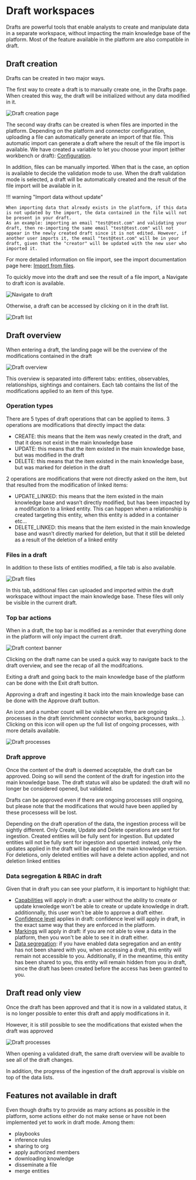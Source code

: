 # Draft workspaces

Drafts are powerful tools that enable analysts to create and manipulate data in a separate workspace, without impacting the main knowledge base of the platform. Most of the feature available in the platform are also compatible in draft.


## Draft creation

Drafts can be created in two major ways.

The first way to create a draft is to manually create one, in the Drafts page. When created this way, the draft will be initialized without any data modified in it.

![Draft creation page](assets/draftWorkspace-manual-creation.png)

The second way drafts can be created is when files are imported in the platform. Depending on the platform and connector configuration, uploading a file can automatically generate an import of that file. This automatic import can generate a draft where the result of the file import is available. We have created a variable to let you choose your import (either workbench or draft): [Configuration](../deployment/configuration.md).

In addition, files can be manually imported. When that is the case, an option is available to decide the validation mode to use. When the draft validation mode is selected, a draft will be automatically created and the result of the file import will be available in it.

!!! warning "Import data without update"

    When importing data that already exists in the platform, if this data is not updated by the import, the data contained in the file will not be present in your draft.
    As an example: importing an email "test@test.com" and validating your draft, then re-importing the same email "test@test.com" will not appear in the newly created draft since it is not edited. However, if another user imports it, the email "test@test.com" will be in your draft, given that the "creator" will be updated with the new user who imported it.

For more detailed information on file import, see the import documentation page here: [Import from files](import-files.md).

To quickly move into the draft and see the result of a file import, a Navigate to draft icon is available.

![Navigate to draft](assets/draftWorkspace-navigate-to-draft.png)

Otherwise, a draft can be accessed by clicking on it in the draft list.

![Draft list](assets/draftWorkspace-draft-list.png)

## Draft overview

When entering a draft, the landing page will be the overview of the modifications contained in the draft

![Draft overview](assets/draftWorkspace-draft-overview.png)

This overview is separated into different tabs: entities, observables, relationships, sightings and containers. Each tab contains the list of the modifications applied to an item of this type.

### Operation types

There are 5 types of draft operations that can be applied to items. 3 operations are modifications that directly impact the data:


- CREATE: this means that the item was newly created in the draft, and that it does not exist in the main knowledge base
- UPDATE: this means that the item existed in the main knowledge base, but was modified in the draft
- DELETE: this means that the item existed in the main knowledge base, but was marked for deletion in the draft

2 operations are modifications that were not directly asked on the item, but that resulted from the modification of linked items:

- UPDATE_LINKED: this means that the item existed in the main knowledge base and wasn’t directly modified, but has been impacted by a modification to a linked entity. This can happen when a relationship is created targeting this entity, when this entity is added in a container etc…
- DELETE_LINKED: this means that the item existed in the main knowledge base and wasn’t directly marked for deletion, but that it still be deleted as a result of the deletion of a linked entity

### Files in a draft

In addition to these lists of entities modified, a file tab is also available.

![Draft files](assets/draftWorkspace-file-tab.png)

In this tab, additional files can uploaded and imported within the draft workspace without impact the main knowledge base. These files will only be visible in the current draft.

### Top bar actions

When in a draft, the top bar is modified as a reminder that everything done in the platform will only impact the current draft.

![Draft context banner](assets/draftWorkspace-context-banner.png)

Clicking on the draft name can be used a quick way to navigate back to the draft overview, and see the recap of all the modifcations.

Exiting a draft and going back to the main knowledge base of the platform can be done with the Exit draft button.

Approving a draft and ingesting it back into the main knowledge base can be done with the Approve draft button.

An icon and a number count will be visible when there are ongoing processes in the draft (enrichment connector works, background tasks…). Clicking on this icon will open up the full list of ongoing processes, with more details available.

![Draft processes](assets/draftWorkspace-processes.png)

### Draft approve

Once the content of the draft is deemed acceptable, the draft can be approved. Doing so will send the content of the draft for ingestion into the main knowledge base. The draft status will also be updated: the draft will no longer be considered opened, but validated.

Drafts can be approved even if there are ongoing processes still ongoing, but please note that the modifications that would have been applied by these processess will be lost.

Depending on the draft operation of the data, the ingestion process will be sightly different. Only Create, Update and Delete operations are sent for ingestion. Created entities will be fully sent for ingestion. But updated entities will not be fully sent for ingestion and upserted: instead, only the updates applied in the draft will be applied on the main knowledge version. For deletions, only deleted entities will have a delete action applied, and not deletion linked entities

### Data segregation & RBAC in draft

Given that in draft you can see your platform, it is important to highlight that:

- [Capabilities](../administration/users.md) will apply in draft: a user without the ability to create or update knwoledge won't be able to create or update knowledge in draft. additionnally, this user won't be able to approve a draft either.
- [Confidence level](reliability-confidence.md) applies in draft: confidence level will apply in draft, in the exact same way that they are enforced in the platform.
- [Markings](../administration/segregation.md) will apply in draft: if you are not able to view a data in the platform, then you won't be able to see it in draft either.
- [Data segregation](../administration/organization-segregation.md): if you have enabled data segregation and an entity has not been shared with you, when accessing a draft, this entity will remain not accessible to you. Additionally, if in the meantime, this entity has been shared to you, this entity will remain hidden from you in draft, since the draft has been created before the access has been granted to you.


## Draft read only view

Once the draft has been approved and that it is now in a validated status, it is no longer possible to enter this draft and apply modifications in it.

However, it is still possible to see the modifications that existed when the draft was approved

![Draft processes](assets/draftWorkspace-read-only-view.png)

When opening a validated draft, the same draft overview will be avaible to see all of the draft changes.

In addition, the progress of the ingestion of the draft approval is visible on top of the data lists.

## Features not available in draft

Even though drafts try to provide as many actions as possible in the platform, some actions either do not make sense or have not been implemented yet to work in draft mode. Among them:

- playbooks
- inference rules
- sharing to org
- apply authorized members
- downloading knowledge
- disseminate a file
- merge entities
